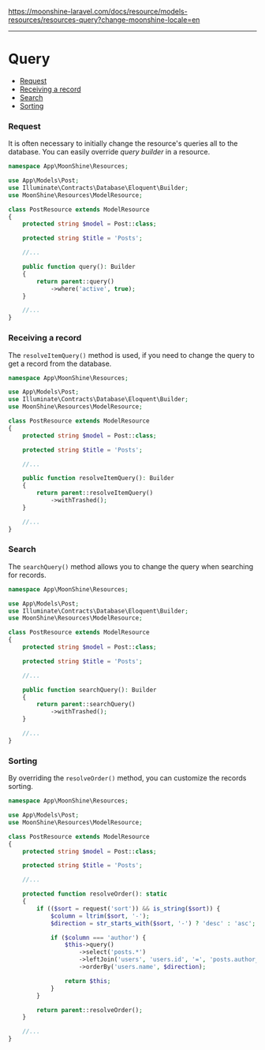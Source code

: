 https://moonshine-laravel.com/docs/resource/models-resources/resources-query?change-moonshine-locale=en

------
# Query

- [Request](#request)
- [Receiving a record](#receiving-a-record)
- [Search](#search)
- [Sorting](#sorting)

<a name="request"></a>
### Request

It is often necessary to initially change the resource's queries all to the database.
You can easily override *query builder* in a resource.

```php
namespace App\MoonShine\Resources;

use App\Models\Post;
use Illuminate\Contracts\Database\Eloquent\Builder;
use MoonShine\Resources\ModelResource;

class PostResource extends ModelResource
{
    protected string $model = Post::class;

    protected string $title = 'Posts';

    //...

    public function query(): Builder
    {
        return parent::query()
            ->where('active', true);
    }

    //...
}
```

<a name="receiving-a-record"></a>
### Receiving a record

The `resolveItemQuery()` method is used, if you need to change the query to get a record from the database.

```php
namespace App\MoonShine\Resources;

use App\Models\Post;
use Illuminate\Contracts\Database\Eloquent\Builder;
use MoonShine\Resources\ModelResource;

class PostResource extends ModelResource
{
    protected string $model = Post::class;

    protected string $title = 'Posts';

    //...

    public function resolveItemQuery(): Builder
    {
        return parent::resolveItemQuery()
            ->withTrashed();
    }

    //...
}
```

<a name="search"></a>
### Search

The `searchQuery()` method allows you to change the query when searching for records.


```php
namespace App\MoonShine\Resources;

use App\Models\Post;
use Illuminate\Contracts\Database\Eloquent\Builder;
use MoonShine\Resources\ModelResource;

class PostResource extends ModelResource
{
    protected string $model = Post::class;

    protected string $title = 'Posts';

    //...

    public function searchQuery(): Builder
    {
        return parent::searchQuery()
            ->withTrashed();
    }

    //...
}
```

<a name="sorting"></a>
### Sorting

By overriding the `resolveOrder()` method, you can customize the records sorting.

```php
namespace App\MoonShine\Resources;

use App\Models\Post;
use MoonShine\Resources\ModelResource;

class PostResource extends ModelResource
{
    protected string $model = Post::class;

    protected string $title = 'Posts';

    //...

    protected function resolveOrder(): static
    {
        if (($sort = request('sort')) && is_string($sort)) {
            $column = ltrim($sort, '-');
            $direction = str_starts_with($sort, '-') ? 'desc' : 'asc';

            if ($column === 'author') {
                $this->query()
                    ->select('posts.*')
                    ->leftJoin('users', 'users.id', '=', 'posts.author_id')
                    ->orderBy('users.name', $direction);

                return $this;
            }
        }

        return parent::resolveOrder();
    }

    //...
}
```
